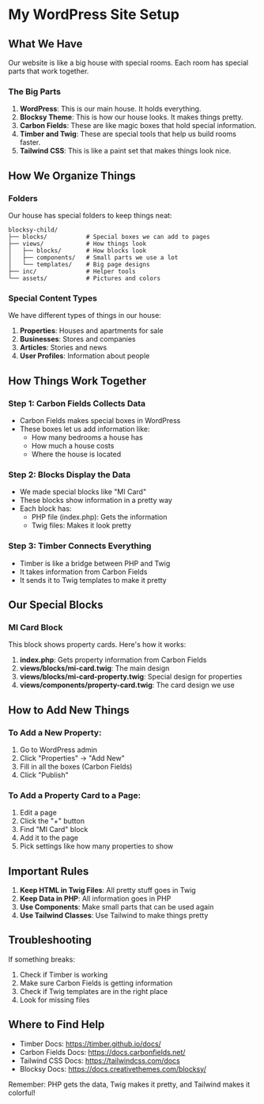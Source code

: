 # My WordPress Site Setup

## What We Have

Our website is like a big house with special rooms. Each room has special parts that work together.

### The Big Parts

1. **WordPress**: This is our main house. It holds everything.
2. **Blocksy Theme**: This is how our house looks. It makes things pretty.
3. **Carbon Fields**: These are like magic boxes that hold special information.
4. **Timber and Twig**: These are special tools that help us build rooms faster.
5. **Tailwind CSS**: This is like a paint set that makes things look nice.

## How We Organize Things

### Folders

Our house has special folders to keep things neat:

```
blocksy-child/
├── blocks/           # Special boxes we can add to pages
├── views/            # How things look
│   ├── blocks/       # How blocks look
│   ├── components/   # Small parts we use a lot
│   └── templates/    # Big page designs
├── inc/              # Helper tools
└── assets/           # Pictures and colors
```

### Special Content Types

We have different types of things in our house:

1. **Properties**: Houses and apartments for sale
2. **Businesses**: Stores and companies
3. **Articles**: Stories and news
4. **User Profiles**: Information about people

## How Things Work Together

### Step 1: Carbon Fields Collects Data

- Carbon Fields makes special boxes in WordPress
- These boxes let us add information like:
  - How many bedrooms a house has
  - How much a house costs
  - Where the house is located

### Step 2: Blocks Display the Data

- We made special blocks like "MI Card"
- These blocks show information in a pretty way
- Each block has:
  - PHP file (index.php): Gets the information
  - Twig files: Makes it look pretty

### Step 3: Timber Connects Everything

- Timber is like a bridge between PHP and Twig
- It takes information from Carbon Fields
- It sends it to Twig templates to make it pretty

## Our Special Blocks

### MI Card Block

This block shows property cards. Here's how it works:

1. **index.php**: Gets property information from Carbon Fields
2. **views/blocks/mi-card.twig**: The main design
3. **views/blocks/mi-card-property.twig**: Special design for properties
4. **views/components/property-card.twig**: The card design we use

## How to Add New Things

### To Add a New Property:

1. Go to WordPress admin
2. Click "Properties" → "Add New"
3. Fill in all the boxes (Carbon Fields)
4. Click "Publish"

### To Add a Property Card to a Page:

1. Edit a page
2. Click the "+" button
3. Find "MI Card" block
4. Add it to the page
5. Pick settings like how many properties to show

## Important Rules

1. **Keep HTML in Twig Files**: All pretty stuff goes in Twig
2. **Keep Data in PHP**: All information goes in PHP
3. **Use Components**: Make small parts that can be used again
4. **Use Tailwind Classes**: Use Tailwind to make things pretty

## Troubleshooting

If something breaks:

1. Check if Timber is working
2. Make sure Carbon Fields is getting information
3. Check if Twig templates are in the right place
4. Look for missing files

## Where to Find Help

- Timber Docs: https://timber.github.io/docs/
- Carbon Fields Docs: https://docs.carbonfields.net/
- Tailwind CSS Docs: https://tailwindcss.com/docs
- Blocksy Docs: https://docs.creativethemes.com/blocksy/

Remember: PHP gets the data, Twig makes it pretty, and Tailwind makes it colorful!
